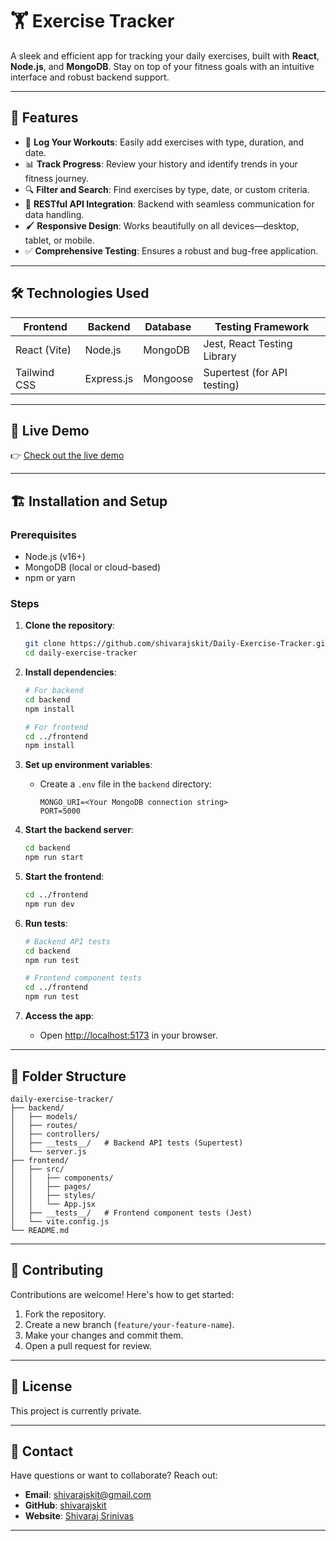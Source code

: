 # 🏋️ Exercise Tracker

A sleek and efficient app for tracking your daily exercises, built with **React**, **Node.js**, and **MongoDB**. Stay on top of your fitness goals with an intuitive interface and robust backend support.

---

## 🚀 Features

- 📅 **Log Your Workouts**: Easily add exercises with type, duration, and date.
- 📊 **Track Progress**: Review your history and identify trends in your fitness journey.
- 🔍 **Filter and Search**: Find exercises by type, date, or custom criteria.
- 🔗 **RESTful API Integration**: Backend with seamless communication for data handling.
- 🖌️ **Responsive Design**: Works beautifully on all devices—desktop, tablet, or mobile.
- ✅ **Comprehensive Testing**: Ensures a robust and bug-free application.

---

## 🛠️ Technologies Used

| Frontend       | Backend       | Database  | Testing Framework  |
|----------------|---------------|-----------|---------------------|
| React (Vite)   | Node.js       | MongoDB   | Jest, React Testing Library  |
| Tailwind CSS   | Express.js    | Mongoose  | Supertest (for API testing)  |

---

## 🌟 Live Demo

👉 [Check out the live demo](https://shivarajskit/)

---

## 🏗️ Installation and Setup

### Prerequisites

- Node.js (v16+)
- MongoDB (local or cloud-based)
- npm or yarn

### Steps

1. **Clone the repository**:
   ```bash
   git clone https://github.com/shivarajskit/Daily-Exercise-Tracker.git
   cd daily-exercise-tracker
   ```

2. **Install dependencies**:
   ```bash
   # For backend
   cd backend
   npm install

   # For frontend
   cd ../frontend
   npm install
   ```

3. **Set up environment variables**:
   - Create a `.env` file in the `backend` directory:
     ```env
     MONGO_URI=<Your MongoDB connection string>
     PORT=5000
     ```

4. **Start the backend server**:
   ```bash
   cd backend
   npm run start
   ```

5. **Start the frontend**:
   ```bash
   cd ../frontend
   npm run dev
   ```

6. **Run tests**:
   ```bash
   # Backend API tests
   cd backend
   npm run test

   # Frontend component tests
   cd ../frontend
   npm run test
   ```

7. **Access the app**:
   - Open [http://localhost:5173](http://localhost:5173) in your browser.

---

## 📂 Folder Structure

```
daily-exercise-tracker/
├── backend/
│   ├── models/
│   ├── routes/
│   ├── controllers/
│   ├── __tests__/   # Backend API tests (Supertest)
│   └── server.js
├── frontend/
│   ├── src/
│   │   ├── components/
│   │   ├── pages/
│   │   ├── styles/
│   │   └── App.jsx
│   ├── __tests__/   # Frontend component tests (Jest)
│   └── vite.config.js
└── README.md
```

---

## 🤝 Contributing

Contributions are welcome! Here's how to get started:
1. Fork the repository.
2. Create a new branch (`feature/your-feature-name`).
3. Make your changes and commit them.
4. Open a pull request for review.

---

## 📝 License

This project is currently private.

---

## 📧 Contact

Have questions or want to collaborate? Reach out:
- **Email**: shivarajskit@gmail.com
- **GitHub**: [shivarajskit](https://github.com/shivarajskit)
- **Website**: [Shivaraj Srinivas](https://www.shivarajsrinivas.me/)

---